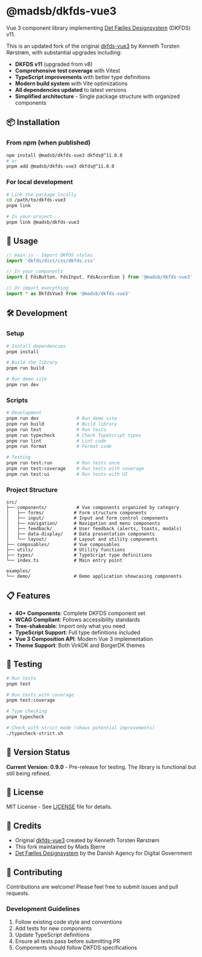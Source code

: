 # @madsb/dkfds-vue3

Vue 3 component library implementing [Det Fælles Designsystem](https://designsystem.dk/) (DKFDS) v11.

This is an updated fork of the original [dkfds-vue3](https://github.com/whitewillow/dkfds-vue3) by Kenneth Torsten Rørstrøm, with substantial upgrades including:
- **DKFDS v11** (upgraded from v8)
- **Comprehensive test coverage** with Vitest
- **TypeScript improvements** with better type definitions
- **Modern build system** with Vite optimizations
- **All dependencies updated** to latest versions
- **Simplified architecture** - Single package structure with organized components

## 📦 Installation

### From npm (when published)
```bash
npm install @madsb/dkfds-vue3 dkfds@^11.0.0
# or
pnpm add @madsb/dkfds-vue3 dkfds@^11.0.0
```

### For local development
```bash
# Link the package locally
cd /path/to/dkfds-vue3
pnpm link

# In your project
pnpm link @madsb/dkfds-vue3
```

## 🚀 Usage

```javascript
// main.js - Import DKFDS styles
import 'dkfds/dist/css/dkfds.css'

// In your components
import { FdsButton, FdsInput, FdsAccordion } from '@madsb/dkfds-vue3'

// Or import everything
import * as DkfdsVue3 from '@madsb/dkfds-vue3'
```

## 🛠️ Development

### Setup
```bash
# Install dependencies
pnpm install

# Build the library
pnpm run build

# Run demo site
pnpm run dev
```

### Scripts
```bash
# Development
pnpm run dev              # Run demo site
pnpm run build            # Build library
pnpm run test             # Run tests
pnpm run typecheck        # Check TypeScript types
pnpm run lint             # Lint code
pnpm run format           # Format code

# Testing
pnpm run test:run         # Run tests once
pnpm run test:coverage    # Run tests with coverage
pnpm run test:ui          # Run tests with UI
```

### Project Structure
```
src/
├── components/           # Vue components organized by category
│   ├── forms/           # Form structure components
│   ├── input/           # Input and form control components
│   ├── navigation/      # Navigation and menu components
│   ├── feedback/        # User feedback (alerts, toasts, modals)
│   ├── data-display/    # Data presentation components
│   └── layout/          # Layout and utility components
├── composables/         # Vue composables
├── utils/               # Utility functions
├── types/               # TypeScript type definitions
└── index.ts             # Main entry point

examples/
└── demo/                # Demo application showcasing components
```

## 📋 Features

- **40+ Components**: Complete DKFDS component set
- **WCAG Compliant**: Follows accessibility standards
- **Tree-shakeable**: Import only what you need
- **TypeScript Support**: Full type definitions included
- **Vue 3 Composition API**: Modern Vue 3 implementation
- **Theme Support**: Both VirkDK and BorgerDK themes

## 🧪 Testing

```bash
# Run tests
pnpm test

# Run tests with coverage
pnpm test:coverage

# Type checking
pnpm typecheck

# Check with strict mode (shows potential improvements)
./typecheck-strict.sh
```

## 📝 Version Status

**Current Version: 0.9.0** - Pre-release for testing. The library is functional but still being refined.

## 📄 License

MIT License - See [LICENSE](./LICENSE) file for details.

## 🙏 Credits

- Original [dkfds-vue3](https://github.com/whitewillow/dkfds-vue3) created by Kenneth Torsten Rørstrøm
- This fork maintained by Mads Bjerre
- [Det Fælles Designsystem](https://designsystem.dk/) by the Danish Agency for Digital Government

## 🤝 Contributing

Contributions are welcome! Please feel free to submit issues and pull requests.

### Development Guidelines
1. Follow existing code style and conventions
2. Add tests for new components
3. Update TypeScript definitions
4. Ensure all tests pass before submitting PR
5. Components should follow DKFDS specifications